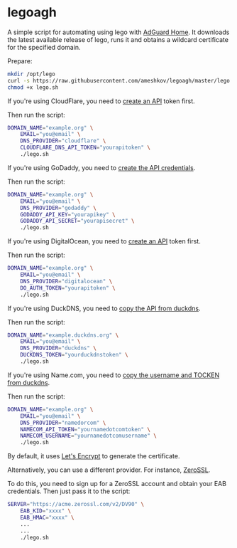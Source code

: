 # legoagh

A simple script for automating using lego with [AdGuard Home](https://github.com/AdguardTeam/AdGuardHome).
It downloads the latest available release of lego, runs it and obtains
a wildcard certificate for the specified domain.

Prepare:

```bash
mkdir /opt/lego
curl -s https://raw.githubusercontent.com/ameshkov/legoagh/master/lego.sh --output lego.sh
chmod +x lego.sh
```

If you're using CloudFlare, you need to [create an API](https://developers.cloudflare.com/api/tokens/create) token first.

Then run the script:

```bash
DOMAIN_NAME="example.org" \
    EMAIL="you@email" \
    DNS_PROVIDER="cloudflare" \
    CLOUDFLARE_DNS_API_TOKEN="yourapitoken" \
    ./lego.sh
```

If you're using GoDaddy, you need to [create the API credentials](https://developer.godaddy.com/keys).

Then run the script:

```bash
DOMAIN_NAME="example.org" \
    EMAIL="you@email" \
    DNS_PROVIDER="godaddy" \
    GODADDY_API_KEY="yourapikey" \
    GODADDY_API_SECRET="yourapisecret" \
    ./lego.sh
```

If you're using DigitalOcean, you need to [create an API](https://cloud.digitalocean.com/account/api/tokens) token first.

Then run the script:

```bash
DOMAIN_NAME="example.org" \
    EMAIL="you@email" \
    DNS_PROVIDER="digitalocean" \
    DO_AUTH_TOKEN="yourapitoken" \
    ./lego.sh
```


If you're using DuckDNS, you need to [copy the API from duckdns](https://www.duckdns.org/).

Then run the script:

```bash
DOMAIN_NAME="example.duckdns.org" \
    EMAIL="you@email" \
    DNS_PROVIDER="duckdns" \
    DUCKDNS_TOKEN="yourduckdnstoken" \
    ./lego.sh
```

If you're using Name.com, you need to [copy the username and TOCKEN from duckdns](https://www.name.com/account/settings/api).

Then run the script:

```bash
DOMAIN_NAME="example.org" \
    EMAIL="you@email" \
    DNS_PROVIDER="namedorcom" \
    NAMECOM_API_TOKEN="yournamedotcomtoken" \
    NAMECOM_USERNAME="yournamedotcomusername" \
    ./lego.sh
```

By default, it uses [Let's Encrypt](https://letsencrypt.org/) to generate the certificate.

Alternatively, you can use a different provider. For instance, [ZeroSSL](https://zerossl.com/).

To do this, you need to sign up for a ZeroSSL account and obtain your EAB credentials.
Then just pass it to the script:

```bash
SERVER="https://acme.zerossl.com/v2/DV90" \
    EAB_KID="xxxx" \
    EAB_HMAC="xxxx" \
    ...
    ...
    ./lego.sh
```
